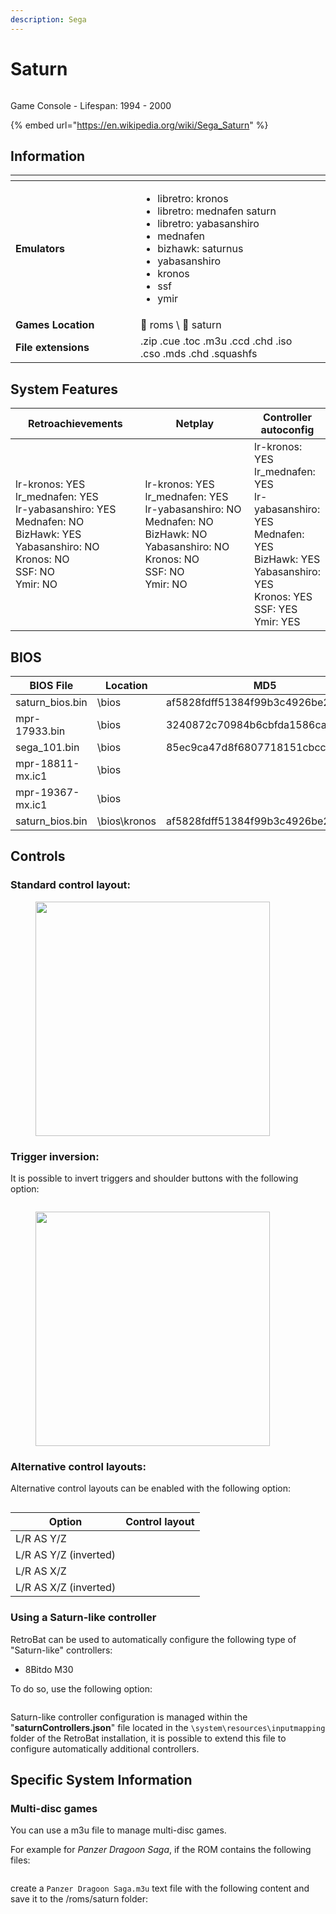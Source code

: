 ```yaml
---
description: Sega
---
```


# Saturn

<div align="left"><figure><img src="https://raw.githubusercontent.com/fabricecaruso/es-theme-carbon/master/art/logos/saturn.svg" alt=""><figcaption></figcaption></figure></div>

Game Console - Lifespan: 1994 - 2000

{% embed url="https://en.wikipedia.org/wiki/Sega_Saturn" %}

## Information

<table data-header-hidden><thead><tr><th width="184"></th><th></th><th data-hidden></th></tr></thead><tbody><tr><td><strong>Emulators</strong></td><td><ul><li>libretro: kronos</li><li>libretro: mednafen saturn</li><li>libretro: yabasanshiro</li><li>mednafen</li><li>bizhawk: saturnus</li><li>yabasanshiro</li><li>kronos</li><li>ssf</li><li>ymir</li></ul></td><td></td></tr><tr><td><strong>Games Location</strong></td><td><span data-gb-custom-inline data-tag="emoji" data-code="1f4c1">📁</span> roms \ <span data-gb-custom-inline data-tag="emoji" data-code="1f4c2">📂</span> saturn</td><td></td></tr><tr><td><strong>File extensions</strong></td><td>.zip .cue .toc .m3u .ccd .chd .iso .cso .mds .chd .squashfs</td><td></td></tr></tbody></table>

## System Features

<table><thead><tr><th width="256">Retroachievements</th><th width="243">Netplay</th><th>Controller autoconfig</th></tr></thead><tbody><tr><td>lr-kronos: YES<br>lr_mednafen: YES<br>lr-yabasanshiro: YES<br>Mednafen: NO<br>BizHawk: YES<br>Yabasanshiro: NO<br>Kronos: NO<br>SSF: NO<br>Ymir: NO</td><td>lr-kronos: YES<br>lr_mednafen: YES<br>lr-yabasanshiro: NO<br>Mednafen: NO<br>BizHawk: NO<br>Yabasanshiro: NO<br>Kronos: NO<br>SSF: NO<br>Ymir: NO</td><td>lr-kronos: YES<br>lr_mednafen: YES<br>lr-yabasanshiro: YES<br>Mednafen: YES<br>BizHawk: YES<br>Yabasanshiro: YES<br>Kronos: YES<br>SSF: YES<br>Ymir: YES</td></tr></tbody></table>

## BIOS

<table><thead><tr><th width="266">BIOS File</th><th width="140">Location</th><th width="341">MD5</th></tr></thead><tbody><tr><td>saturn_bios.bin</td><td>\bios</td><td>af5828fdff51384f99b3c4926be27762</td></tr><tr><td>mpr-17933.bin</td><td>\bios</td><td>3240872c70984b6cbfda1586cab68dbe</td></tr><tr><td>sega_101.bin</td><td>\bios</td><td>85ec9ca47d8f6807718151cbcca8b964</td></tr><tr><td>mpr-18811-mx.ic1</td><td>\bios</td><td></td></tr><tr><td>mpr-19367-mx.ic1</td><td>\bios</td><td></td></tr><tr><td>saturn_bios.bin</td><td>\bios\kronos</td><td>af5828fdff51384f99b3c4926be27762</td></tr></tbody></table>

## Controls

### Standard control layout:

<div align="left"><figure><img src="https://github.com/RetroBat-Official/retrobat-tattoos/blob/main/default/saturn.png?raw=true" alt="" width="375"><figcaption></figcaption></figure></div>

### Trigger inversion:

It is possible to invert triggers and shoulder buttons with the following option:

<div align="left"><figure><img src="https://i.imgur.com/X1fv94k.png" alt=""><figcaption></figcaption></figure></div>

<div align="left"><figure><img src="https://github.com/RetroBat-Official/retrobat-tattoos/blob/main/default/saturn_invert_triggers.png?raw=true" alt="" width="375"><figcaption></figcaption></figure></div>

### Alternative control layouts:

Alternative control layouts can be enabled with the following option:

<div align="left"><figure><img src="https://i.imgur.com/W7qP14u.png" alt=""><figcaption></figcaption></figure></div>

| Option                | Control layout                                                                                                                                            |
| --------------------- | --------------------------------------------------------------------------------------------------------------------------------------------------------- |
| L/R AS Y/Z            | <img src="https://github.com/RetroBat-Official/retrobat-tattoos/blob/main/default/saturn_lr_yz.png?raw=true" alt="" data-size="original">                 |
| L/R AS Y/Z (inverted) | <img src="https://github.com/RetroBat-Official/retrobat-tattoos/blob/main/default/saturn_lr_yz_invert_triggers.png?raw=true" alt="" data-size="original"> |
| L/R AS X/Z            | <img src="https://github.com/RetroBat-Official/retrobat-tattoos/blob/main/default/saturn_lr_xz.png?raw=true" alt="" data-size="original">                 |
| L/R AS X/Z (inverted) | <img src="https://github.com/RetroBat-Official/retrobat-tattoos/blob/main/default/saturn_lr_xz_invert_triggers.png?raw=true" alt="" data-size="original"> |

### Using a Saturn-like controller

RetroBat can be used to automatically configure the following type of "Saturn-like" controllers:

* 8Bitdo M30

To do so, use the following option:

<div align="left"><figure><img src="https://i.imgur.com/NFa4xEU.png" alt=""><figcaption></figcaption></figure></div>

Saturn-like controller configuration is managed within the "**saturnControllers.json**" file located in the `\system\resources\inputmapping` folder of the RetroBat installation, it is possible to extend this file to configure automatically additional controllers.

## Specific System Information

### Multi-disc games

You can use a m3u file to manage multi-disc games.

For example for _Panzer Dragoon Saga_, if the ROM contains the following files:&#x20;

<div align="left"><figure><img src="https://i.imgur.com/o3QZPs0.png" alt=""><figcaption></figcaption></figure></div>

create a `Panzer Dragoon Saga.m3u` text file with the following content and save it to the /roms/saturn folder:

<div align="left"><figure><img src="https://i.imgur.com/gy9LuLH.png" alt=""><figcaption></figcaption></figure></div>
